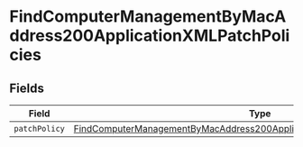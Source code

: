 # FindComputerManagementByMacAddress200ApplicationXMLPatchPolicies


## Fields

| Field                                                                                                                                                                                 | Type                                                                                                                                                                                  | Required                                                                                                                                                                              | Description                                                                                                                                                                           |
| ------------------------------------------------------------------------------------------------------------------------------------------------------------------------------------- | ------------------------------------------------------------------------------------------------------------------------------------------------------------------------------------- | ------------------------------------------------------------------------------------------------------------------------------------------------------------------------------------- | ------------------------------------------------------------------------------------------------------------------------------------------------------------------------------------- |
| `patchPolicy`                                                                                                                                                                         | [FindComputerManagementByMacAddress200ApplicationXMLPatchPoliciesPatchPolicy](../../models/operations/findcomputermanagementbymacaddress200applicationxmlpatchpoliciespatchpolicy.md) | :heavy_minus_sign:                                                                                                                                                                    | N/A                                                                                                                                                                                   |
